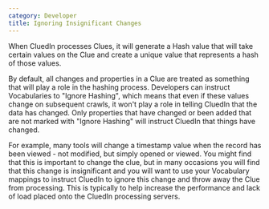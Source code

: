 ```yaml
---
category: Developer
title: Ignoring Insignificant Changes
---
```


When CluedIn processes Clues, it will generate a Hash value that will take certain values on the Clue and create a unique value that represents a hash of those values. 

By default, all changes and properties in a Clue are treated as something that will play a role in the hashing process. Developers can instruct Vocabularies to "Ignore Hashing", which means that even if these values change on subsequent crawls, it won't play a role in telling CluedIn that the data has changed. Only properties that have changed or been added that are not marked with "Ignore Hashing" will instruct CluedIn that things have changed. 

For example, many tools will change a timestamp value when the record has been viewed - not modified, but simply opened or viewed. You might find that this is important to change the clue, but in many occasions you will find that this change is insignificant and you will want to use your Vocabulary mappings to instruct CluedIn to ignore this change and throw away the Clue from processing. This is typically to help increase the performance and lack of load placed onto the CluedIn processing servers. 